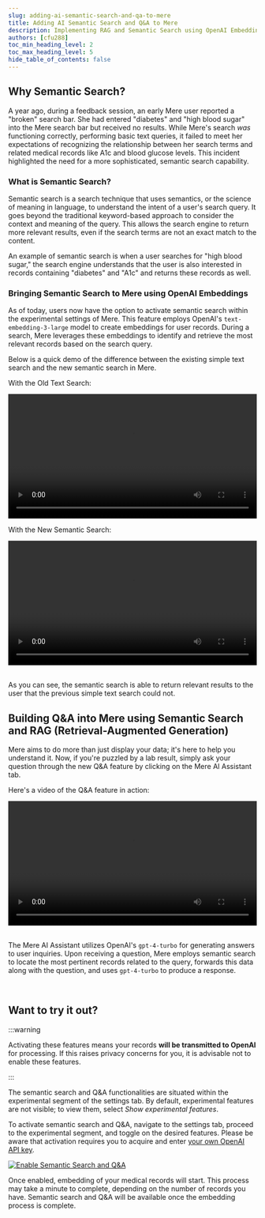 ```yaml
---
slug: adding-ai-semantic-search-and-qa-to-mere
title: Adding AI Semantic Search and Q&A to Mere
description: Implementing RAG and Semantic Search using OpenAI Embeddings and GPT-4-Turbo
authors: [cfu288]
toc_min_heading_level: 2
toc_max_heading_level: 5
hide_table_of_contents: false
---
```


## Why Semantic Search?

A year ago, during a feedback session, an early Mere user reported a "broken" search bar. She had entered "diabetes" and "high blood sugar" into the Mere search bar but received no results. While Mere's search _was_ functioning correctly, performing basic text queries, it failed to meet her expectations of recognizing the relationship between her search terms and related medical records like A1c and blood glucose levels. This incident highlighted the need for a more sophisticated, semantic search capability.

<!--truncate-->

### What is Semantic Search?

Semantic search is a search technique that uses semantics, or the science of meaning in language, to understand the intent of a user's search query. It goes beyond the traditional keyword-based approach to consider the context and meaning of the query. This allows the search engine to return more relevant results, even if the search terms are not an exact match to the content.

An example of semantic search is when a user searches for "high blood sugar," the search engine understands that the user is also interested in records containing "diabetes" and "A1c" and returns these records as well.

### Bringing Semantic Search to Mere using OpenAI Embeddings

As of today, users now have the option to activate semantic search within the experimental settings of Mere. This feature employs OpenAI's `text-embedding-3-large` model to create embeddings for user records. During a search, Mere leverages these embeddings to identify and retrieve the most relevant records based on the search query.

Below is a quick demo of the difference between the existing simple text search and the new semantic search in Mere.

<div className="flex-col sm:flex-row flex w-full gap-1">
    <div className="">
        <p>With the Old Text Search:</p>
        <video width="100%" height="auto" controls>
            <source src="/vid/ExactSearch.mp4" type="video/mp4" alt="Exact search demo"/>
            Your browser does not support the video tag.
        </video>
    </div>
    <div>
        <p>With the New Semantic Search:</p>
        <video width="100%" height="auto" controls>
            <source src="/vid/SemanticSearch.mp4" type="video/mp4" alt="Semantic search demo"/>
            Your browser does not support the video tag.
        </video>
    </div>
</div>
<br/>

As you can see, the semantic search is able to return relevant results to the user that the previous simple text search could not.
<br/>

## Building Q&A into Mere using Semantic Search and RAG (Retrieval-Augmented Generation)

Mere aims to do more than just display your data; it's here to help you understand it. Now, if you're puzzled by a lab result, simply ask your question through the new Q&A feature by clicking on the Mere AI Assistant tab.

Here's a video of the Q&A feature in action:

<div className="flex w-full p-2">
        <video width="100%" height="auto" controls>
            <source src="/vid/DoIHaveAnemiaDemo.mp4" type="video/mp4" alt="Q&A demo"/>
            Your browser does not support the video tag.
        </video>
</div>
<br/>

The Mere AI Assistant utilizes OpenAI's `gpt-4-turbo` for generating answers to user inquiries. Upon receiving a question, Mere employs semantic search to locate the most pertinent records related to the query, forwards this data along with the question, and uses `gpt-4-turbo` to produce a response.

<br/>

## Want to try it out?

:::warning

Activating these features means your records **will be transmitted to OpenAI** for processing. If this raises privacy concerns for you, it is advisable not to enable these features.

:::

The semantic search and Q&A functionalities are situated within the experimental segment of the settings tab. By default, experimental features are not visible; to view them, select _Show experimental features_.

To activate semantic search and Q&A, navigate to the settings tab, proceed to the experimental segment, and toggle on the desired features. Please be aware that activation requires you to acquire and enter [your own OpenAI API key](https://help.openai.com/en/articles/4936850-where-do-i-find-my-api-key).

[![Enable Semantic Search and Q&A](/img/openai_experimental_setting.png)](/img/openai_experimental_setting.png)

Once enabled, embedding of your medical records will start. This process may take a minute to complete, depending on the number of records you have. Semantic search and Q&A will be available once the embedding process is complete.
